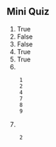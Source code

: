 ## Mini Quiz

1. True
2. False
3. False
4. True
5. True
6. 
```
	1
	2
	4
	7
	8
	9
```	
7. 
```
	2
```
	

